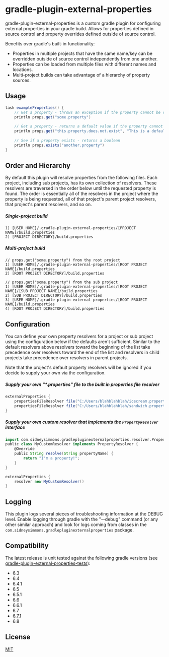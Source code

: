 # gradle-plugin-external-properties

gradle-plugin-external-properties is a custom gradle plugin for configuring external properties in your gradle build.  Allows for properties defined in source control and property overrides defined outside of source control.

Benefits over gradle's built-in functionality:
* Properties in multiple projects that have the same name/key can be overridden outside of source control independently from one another.
* Properties can be loaded from multiple files with different names and locations.
* Multi-project builds can take advantage of a hierarchy of property sources.

## Usage

``` gradle
task exampleProperties() {
    // Get a property - throws an exception if the property cannot be resolved
    println props.get("some.property")
    
    // Get a property - returns a default value if the property cannot be resolved
    println props.get("this.property.does.not.exist", "This is a default value!")
    
    // See if a property exists - returns a boolean
    println props.exists("another.property")
}
```

## Order and Hierarchy

By default this plugin will resolve properties from the following files. Each project, including sub projects, has its own collection of resolvers. These resolvers are traversed in the order below until the requested property is found. The order is essentially all of the resolvers in the project where the property is being requested, all of that project's parent project resolvers, that project's parent resolvers, and so on.

##### Single-project build
```
1) [USER HOME]/.gradle-plugin-external-properties/[PROJECT NAME]/build.properties
2) [PROJECT DIRECTORY]/build.properties
```

##### Multi-project build
```
// props.get("some.property") from the root project
1) [USER HOME]/.gradle-plugin-external-properties/[ROOT PROJECT NAME]/build.properties
2) [ROOT PROJECT DIRECTORY]/build.properties

// props.get("some.property") from the sub project
1) [USER HOME]/.gradle-plugin-external-properties/[ROOT PROJECT NAME]/[SUB PROJECT NAME]/build.properties
2) [SUB PROJECT DIRECTORY]/build.properties
3) [USER HOME]/.gradle-plugin-external-properties/[ROOT PROJECT NAME]/build.properties
4) [ROOT PROJECT DIRECTORY]/build.properties
```

## Configuration

You can define your own property resolvers for a project or sub project using the configuration below if the defaults aren't sufficient.  Similar to the default resolvers above resolvers toward the beginning of the list take precedence over resolvers toward the end of the list and resolvers in child projects take precedence over resolvers in parent projects.

Note that the project's default property resolvers will be ignored if you decide to supply your own via the configuration.

##### Supply your own "*.properties" file to the built in properties file resolver
``` gradle
externalProperties {
    propertiesFileResolver file("C:/Users/blahblahblah/icecream.properties")
    propertiesFileResolver file("C:/Users/blahblahblah/sandwich.properties")
}
```

##### Supply your own custom resolver that implements the `PropertyResolver` interface
``` gradle
import com.sidneysimmons.gradlepluginexternalproperties.resolver.PropertyResolver;
public class MyCustomResolver implements PropertyResolver {
    @Override
    public String resolve(String propertyName) {
        return "I'm a property!";
    }
}

externalProperties {
    resolver new MyCustomResolver()
}
```

## Logging

This plugin logs several pieces of troubleshooting information at the DEBUG level.  Enable logging through gradle with the "--debug" command (or any other similar approach) and look for logs coming from classes in the `com.sidneysimmons.gradlepluginexternalproperties` package.

## Compatibility

The latest release is unit tested against the following gradle versions (see [gradle-plugin-external-properties-tests](https://github.com/sidney-simmons/gradle-plugin-external-properties-tests)):

* 6.3
* 6.4
* 6.4.1
* 6.5
* 6.5.1
* 6.6
* 6.6.1
* 6.7
* 6.7.1
* 6.8

## License
[MIT](https://choosealicense.com/licenses/mit/)